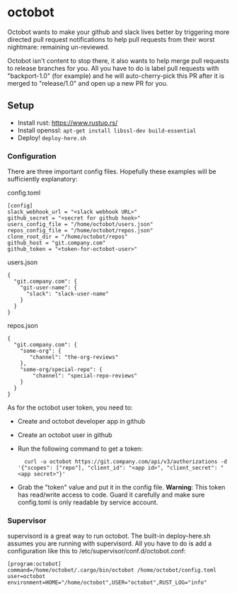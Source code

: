 octobot
=======

Octobot wants to make your github and slack lives better by triggering
more directed pull request notifications to help pull requests from their
worst nightmare: remaining un-reviewed.

Octobot isn't content to stop there, it also wants to help merge pull requests
to release branches for you. All you have to do is label pull requests with
"backport-1.0" (for example) and he will auto-cherry-pick this PR after it is
merged to "release/1.0" and open up a new PR for you.


Setup
-----

- Install rust: https://www.rustup.rs/
- Install openssl: `apt-get install libssl-dev build-essential`
- Deploy! `deploy-here.sh`


### Configuration

There are three important config files. Hopefully these examples will be sufficiently explanatory:

config.toml

    [config]
    slack_webhook_url = "<slack webhook URL>"
    github_secret = "<secret for github hook>"
    users_config_file = "/home/octobot/users.json"
    repos_config_file = "/home/octobot/repos.json"
    clone_root_dir = "/home/octobot/repos"
    github_host = "git.company.com"
    github_token = "<token-for-octobot-user>"

users.json

    {
      "git.company.com": {
        "git-user-name": {
          "slack": "slack-user-name"
        }
      }
    }

repos.json

    {
      "git.company.com": {
        "some-org": {
           "channel": "the-org-reviews"
        },
        "some-org/special-repo": {
            "channel": "special-repo-reviews"
        }
      }
    }

As for the octobot user token, you need to:

- Create and octobot developer app in github
- Create an octobot user in github
- Run the following command to get a token:

        curl -u octobot https://git.company.com/api/v3/authorizations -d '{"scopes": ["repo"], "client_id": "<app id>", "client_secret": "<app secret>"}'

- Grab the "token" value and put it in the config file.
  **Warning**: This token has read/write access to code. Guard it carefully and make sure config.toml is only readable by service account.


### Supervisor

supervisord is a great way to run octobot. The built-in deploy-here.sh
assumes you are running with supervisord. All you have to do is add a
configuration like this to /etc/supervisor/conf.d/octobot.conf:

    [program:octobot]
    command=/home/octobot/.cargo/bin/octobot /home/octobot/config.toml
    user=octobot
    environment=HOME="/home/octobot",USER="octobot",RUST_LOG="info"


